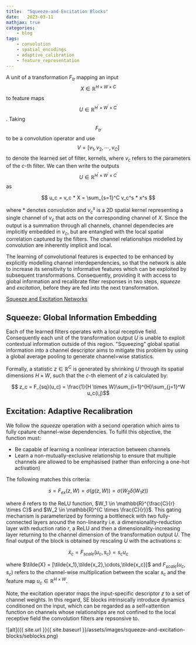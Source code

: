 ```yaml
---
title:  "Squeeze-and-Excitation Blocks"
date:   2023-03-11
mathjax: true
categories:
    - blog
tags: 
    - convolution
    - spatial_encodings
    - adaptive_calibration
    - feature_representation
---
```

A unit of a transformation $F_{tr}$ mapping an input $$ X \in \mathbb{R}^{H \times W \times C} $$ to feature maps $$ U \in \mathbb{R}^{H^{'} \times W^{'} \times C^{'}} $$. Taking $$ F_{tr} $$ to be a convolution operator and use $$ V = [v_1, v_2, \cdots, v_{C}] $$ to denote the learned set of filter, kernels, where $v_c$ refers to the parameters of the $c$-th filter. We can then write the outputs $$ U \in \mathbb{R}^{H^{'} \times W^{'} \times C^{'}} $$ as 

$$ u_c = v_c * X = \sum_{s=1}^C v_c^s * x^s $$

where $*$ denotes convolution and $v_c^s$ is a 2D spatial kernel representing a single channel of $v_c$ that acts on the corresponding channel of $X$. Since the output is a summation through all channels, channel dependecies are implicitly embedded in $v_c$, but are entangled with the local spatial correlation captured by the filters. The channel relationships modelled by convolution are inherently implicit and local. 

The learning of convolutional features is expected to be enhanced by explicitly modelling channel interdependencies, so that the network is able to increase its sensitivity to informative features which can be exploited by subsequent transformations. Consequently, providing it with access to global information and recalibrate filter responses in  two steps, $\textit{squeeze}$ and $\textit{excitation}$, before they are fed into the next transformation. 

[Squeeze and Excitation Networks](https://arxiv.org/pdf/1709.01507.pdf)


## Squeeze: Global Information Embedding


Each of the learned filters operates with a local receptive field. Consequently each unit of the transformation output $U$ is unable to exploit contextual information outside of this region. "Squeezing" global spatial information into a channel descriptor aims to mitigate this problem by using a global average pooling to generate channel=wise statistics. 

Formally, a statistic $z \in \mathbb{R}^C$ is generated by shrinking $U$ through its spatial dimensions $H \times W$, such that the $c$-th element of $z$ is calculated by:

$$ z_c = F_{sq}(u_c) = \frac{1}{H \times W}\sum_{i=1}^{H}\sum_{j=1}^W u_c(i,j)$$


## Excitation: Adaptive Recalibration

We follow the $\textit{squeeze}$ operation with a second operation which aims to fully cpature channel-wise dependencies. To fulfil this objective, the function must:

* Be capable of learning a nonlinear interaction between channels
* Learn a non-mutually-exclusive relationship to ensure that multiple channels are allowed to be emphasised (rather than enforcing a one-hot activation)

The following matches this criteria:

$$s = F_{ex}(z, W) = \sigma(g(z,W)) = \sigma(W_2 \delta(W_1z))$$

where $\delta$ refers to the ReLU function, $W_1 \in \mathbb{R}^{\frac{C}{r} \times C}$ and $W_2 \in \mathbb{R}^{C \times \frac{C}{r}}$. This gating mechanism is parameterized by forming a bottleneck with two fully-connected layers around the non-linearity i.e. a dimensionality-reduction layer with reduction ratio $r$, a ReLU and then a dimensionality-increasing layer returning to the channel dimension of the transformation output $U$. The final output of the block is obtained by rescaling $U$ with the activations $s$:

$$\tilde{x}_c = F_{scale}(u_c, s_c) = s_c u_c$$


where $\tilde{X} = [\tilde{x_1},\tilde{x_2},\cdots,\tilde{x_c}]$ and $F_{scale}(u_c, s_c)$ refers to the channel-wise multiplication between the scalar $s_c$ and the feature map $u_c \in \mathbb{R}^{H \times W}$.

Note, the excitation operator maps the input-specific descriptor $z$ to a set of channel weights. In this regard, SE blocks intrinsically introduce dynamics conditioned on the input, which can be regarded as a self=attention function on channels whose relationships are not confined to the local receptive field the convolution filters are repsonsive to. 

![alt]({{ site.url }}{{ site.baseurl }}/assets/images/squeeze-and-excitation-blocks/seblocks.png)